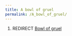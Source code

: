 ```yaml
---
title: A bowl of gruel
permalink: /A_bowl_of_gruel/
---
```


1.  REDIRECT [Bowl of gruel](Bowl_of_gruel "wikilink")